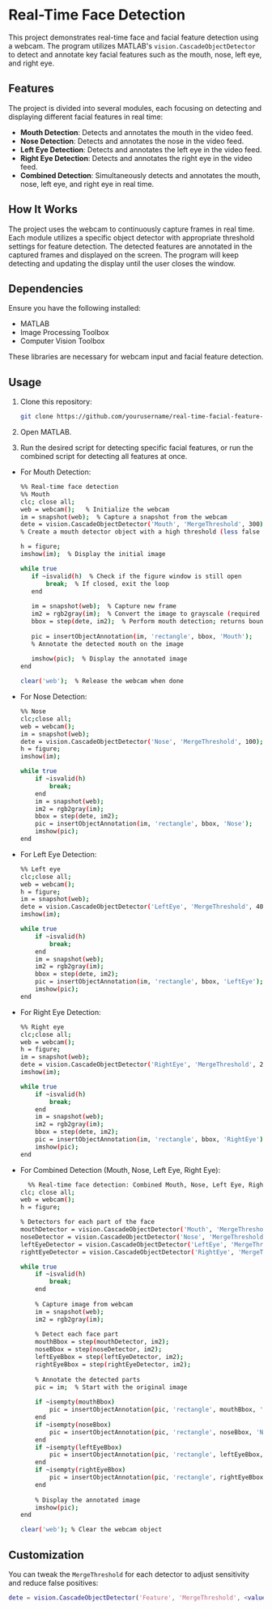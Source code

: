 # Real-Time Face Detection

This project demonstrates real-time face and facial feature detection using a webcam. The program utilizes MATLAB's `vision.CascadeObjectDetector` to detect and annotate key facial features such as the mouth, nose, left eye, and right eye.

## Features

The project is divided into several modules, each focusing on detecting and displaying different facial features in real time:

- **Mouth Detection**: Detects and annotates the mouth in the video feed.
- **Nose Detection**: Detects and annotates the nose in the video feed.
- **Left Eye Detection**: Detects and annotates the left eye in the video feed.
- **Right Eye Detection**: Detects and annotates the right eye in the video feed.
- **Combined Detection**: Simultaneously detects and annotates the mouth, nose, left eye, and right eye in real time.

## How It Works

The project uses the webcam to continuously capture frames in real time. Each module utilizes a specific object detector with appropriate threshold settings for feature detection. The detected features are annotated in the captured frames and displayed on the screen. The program will keep detecting and updating the display until the user closes the window.

## Dependencies

Ensure you have the following installed:

- MATLAB
- Image Processing Toolbox
- Computer Vision Toolbox

These libraries are necessary for webcam input and facial feature detection.

## Usage

1. Clone this repository:

   ```bash
   git clone https://github.com/yourusername/real-time-facial-feature-detection.git

2. Open MATLAB.

3. Run the desired script for detecting specific facial features, or run the combined script for detecting all features at once.

- For Mouth Detection:

   ```bash
   %% Real-time face detection
  %% Mouth
  clc; close all;
  web = webcam();   % Initialize the webcam
  im = snapshot(web);  % Capture a snapshot from the webcam
  dete = vision.CascadeObjectDetector('Mouth', 'MergeThreshold', 300);  
  % Create a mouth detector object with a high threshold (less false positives)
  
  h = figure; 
  imshow(im);  % Display the initial image

  while true
      if ~isvalid(h)  % Check if the figure window is still open
          break;  % If closed, exit the loop
      end
      
      im = snapshot(web);  % Capture new frame
      im2 = rgb2gray(im);  % Convert the image to grayscale (required for detection)
      bbox = step(dete, im2);  % Perform mouth detection; returns bounding box coordinates
      
      pic = insertObjectAnnotation(im, 'rectangle', bbox, 'Mouth');  
      % Annotate the detected mouth on the image
      
      imshow(pic);  % Display the annotated image
  end
  
  clear('web');  % Release the webcam when done

- For Nose Detection:

  ```bash
  %% Nose
  clc;close all;
  web = webcam();
  im = snapshot(web);
  dete = vision.CascadeObjectDetector('Nose', 'MergeThreshold', 100);
  h = figure;
  imshow(im);
  
  while true
      if ~isvalid(h) 
          break; 
      end
      im = snapshot(web);
      im2 = rgb2gray(im);
      bbox = step(dete, im2);
      pic = insertObjectAnnotation(im, 'rectangle', bbox, 'Nose');
      imshow(pic);
  end

- For Left Eye Detection:

  ```bash
  %% Left eye
  clc;close all;
  web = webcam();
  h = figure;
  im = snapshot(web);
  dete = vision.CascadeObjectDetector('LeftEye', 'MergeThreshold', 400);
  imshow(im);
  
  while true
      if ~isvalid(h) 
          break; 
      end
      im = snapshot(web);
      im2 = rgb2gray(im);
      bbox = step(dete, im2);
      pic = insertObjectAnnotation(im, 'rectangle', bbox, 'LeftEye');
      imshow(pic);
  end

- For Right Eye Detection:

  ```bash
  %% Right eye
  clc;close all;
  web = webcam();
  h = figure;
  im = snapshot(web);
  dete = vision.CascadeObjectDetector('RightEye', 'MergeThreshold', 280);
  imshow(im);
  
  while true
      if ~isvalid(h) 
          break; 
      end
      im = snapshot(web);
      im2 = rgb2gray(im);
      bbox = step(dete, im2);
      pic = insertObjectAnnotation(im, 'rectangle', bbox, 'RightEye');
      imshow(pic);
  end

- For Combined Detection (Mouth, Nose, Left Eye, Right Eye):

  ```bash 
    %% Real-time face detection: Combined Mouth, Nose, Left Eye, Right Eye
  clc; close all;
  web = webcam();
  h = figure; 
  
  % Detectors for each part of the face
  mouthDetector = vision.CascadeObjectDetector('Mouth', 'MergeThreshold', 300);
  noseDetector = vision.CascadeObjectDetector('Nose', 'MergeThreshold', 100);
  leftEyeDetector = vision.CascadeObjectDetector('LeftEye', 'MergeThreshold', 400);
  rightEyeDetector = vision.CascadeObjectDetector('RightEye', 'MergeThreshold', 280);
  
  while true
      if ~isvalid(h) 
          break;
      end
      
      % Capture image from webcam
      im = snapshot(web);
      im2 = rgb2gray(im);
      
      % Detect each face part
      mouthBbox = step(mouthDetector, im2);
      noseBbox = step(noseDetector, im2);
      leftEyeBbox = step(leftEyeDetector, im2);
      rightEyeBbox = step(rightEyeDetector, im2);
      
      % Annotate the detected parts
      pic = im;  % Start with the original image
      
      if ~isempty(mouthBbox)
          pic = insertObjectAnnotation(pic, 'rectangle', mouthBbox, 'Mouth');
      end
      if ~isempty(noseBbox)
          pic = insertObjectAnnotation(pic, 'rectangle', noseBbox, 'Nose');
      end
      if ~isempty(leftEyeBbox)
          pic = insertObjectAnnotation(pic, 'rectangle', leftEyeBbox, 'Left Eye');
      end
      if ~isempty(rightEyeBbox)
          pic = insertObjectAnnotation(pic, 'rectangle', rightEyeBbox, 'Right Eye');
      end
      
      % Display the annotated image
      imshow(pic);
  end
  
  clear('web'); % Clear the webcam object

## Customization
You can tweak the `MergeThreshold` for each detector to adjust sensitivity and reduce false positives:

  ```matlab
  dete = vision.CascadeObjectDetector('Feature', 'MergeThreshold', <value>);

